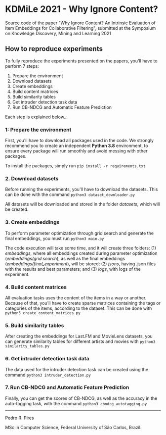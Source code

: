 # KDMiLe 2021 - Why Ignore Content?
Source code of the paper "Why Ignore Content? An Intrinsic Evaluation of Item Embeddings for Collaborative Filtering", submitted at the Symposium on Knowledge Discovery, Mining and Learning 2021

## How to reproduce experiments
To fully reproduce the experiments presented on the papers, you'll have to perform 7 steps:
1. Prepare the environment
2. Download datasets
3. Create embeddings
4. Build content matrices
5. Build similarity tables
6. Get intruder detection task data
7. Run CB-NDCG and Automatic Feature Prediction

Each step is explained below...

### 1: Prepare the environment
First, you'll have to download all packages used in the code. We strongly recommend you to create an independent **Python 3.8** environment, to ensure every package will run smoothly and avoid messing with other packages.

To install the packages, simply run `pip install -r requirements.txt`

### 2. Download datasets
Before running the experiments, you'll have to download the datasets. This can be done with the command `python3 dataset_downloader.py`

All datasets will be downloaded and stored in the folder _datasets_, which will be created.

### 3. Create embeddings
To perform parameter optimization through grid search and generate the final embeddings, you must run `python3 main.py`

The code execution will take some time, and it will create three folders: (1) _embeddings_, where all embeddings created during parameter optimization (_embeddings/grid search_), as well as the final embeddings (_embeddings/final_experiment_), will be stored; (2) _jsons_, having .json files with the results and best parameters; and (3) _logs_, with logs of the experiment.

### 4. Build content matrices
All evaluation tasks uses the content of the items in a way or another. Because of that, you'll have to create sparse matrices containing the tags or categories of the items, according to the dataset. This can be done with `python3 create_content_matrices.py`

### 5. Build similarity tables
After creating the embeddings for Last.FM and MovieLens datasets, you can generate similarity tables for different artists and movies with `python3 similarity_tables.py`

### 6. Get intruder detection task data
The data used for the intruder detection task can be created using the command `python3 intruder_detection.py`

### 7. Run CB-NDCG and Automatic Feature Prediction
Finally, you can get the scores of CB-NDCG, as well as the accuracy in the auto-tagging task, with the command `python3 cbndcg_autotagging.py`

---
Pedro R. Pires

MSc in Computer Science, Federal University of São Carlos, Brazil.
